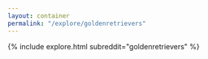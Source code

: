 ```yaml
---
layout: container
permalink: "/explore/goldenretrievers"
---
```


<link rel="stylesheet" type="text/css" href="/static/css/explore.css">
{% include explore.html subreddit="goldenretrievers" %}
